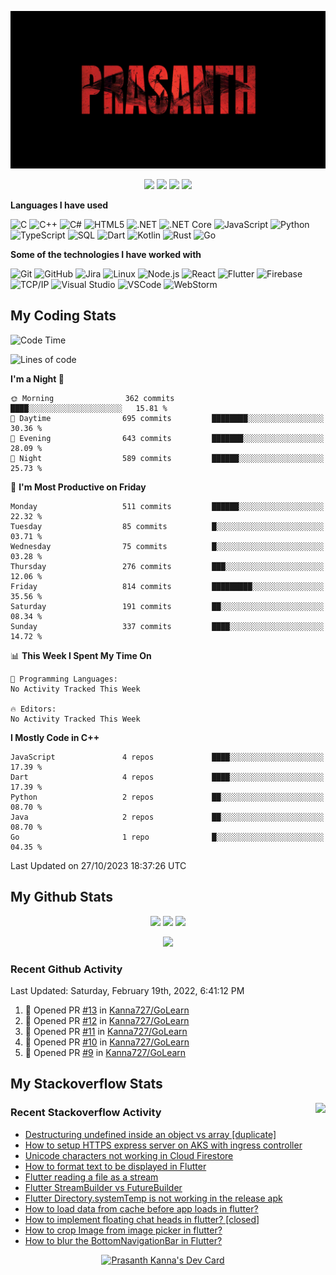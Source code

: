 ![Header](https://github.com/Kanna727/Kanna727/blob/master/PRASANTH.png?raw=true)

<p align="center">
    <img src="https://badges.pufler.dev/visits/Kanna727/Kanna727?style=for-the-badge"/>
    <img src="https://badges.pufler.dev/years/Kanna727?style=for-the-badge"/>
    <img src="https://badges.pufler.dev/repos/Kanna727?style=for-the-badge"/>
    <img src="https://badges.pufler.dev/gists/Kanna727?style=for-the-badge"/>
</p>

**Languages I have used**

![C](https://img.shields.io/badge/-C-000000?style=flat&logo=C&logoColor=A8B9CC)
![C++](https://img.shields.io/badge/-C++-000000?style=flat&logo=C%2B%2B&logoColor=00599C)
![C#](https://img.shields.io/badge/-C%23-000000?style=flat&logo=c-sharp&logoColor=239120)
![HTML5](https://img.shields.io/badge/-HTML5-000000?style=flat&logo=HTML5)
![.NET](https://img.shields.io/badge/-.NET-000000?style=flat&logo=.NET&logoColor=5C2D91)
![.NET Core](https://img.shields.io/badge/-.NET_Core-000000?style=flat)
![JavaScript](https://img.shields.io/badge/-JavaScript-000000?style=flat&logo=javascript)
![Python](https://img.shields.io/badge/-Python-000000?style=flat&logo=python)
![TypeScript](https://img.shields.io/badge/-TypeScript-000000?style=flat&logo=typescript&logoColor=007ACC)
![SQL](https://img.shields.io/badge/-SQL-000000?style=flat&logo=MySQL)
![Dart](https://img.shields.io/badge/-Dart-000000?style=flat&logo=Dart&logoColor=0175C2)
![Kotlin](https://img.shields.io/badge/-Kotlin-000000?style=flat&logo=Kotlin&logoColor=0095d5)
![Rust](https://img.shields.io/badge/-Rust-000000?style=flat&logo=Rust&logoColor=D74C0F)
![Go](https://img.shields.io/badge/-Go-000000?style=flat&logo=Go&logoColor=29BEB0)

**Some of the technologies I have worked with**

![Git](https://img.shields.io/badge/-Git-000000?style=flat&logo=git&logoColor=F05032)
![GitHub](https://img.shields.io/badge/-GitHub-000000?style=flat&logo=github&logoColor=FFFFFF)
![Jira](https://img.shields.io/badge/-Jira-000000?style=flat&logo=jira-software&logoColor=0052CC)
![Linux](https://img.shields.io/badge/-Linux-000000?style=flat&logo=linux&logoColor=FCC624)
![Node.js](https://img.shields.io/badge/-Node.js-000000?style=flat&logo=node.js&logoColor=339933)
![React](https://img.shields.io/badge/-React-000000?style=flat&logo=React&logoColor=61DAFB)
![Flutter](https://img.shields.io/badge/-Flutter-000000?style=flat&logo=Flutter&logoColor=02569b)
![Firebase](https://img.shields.io/badge/-Firebase-000000?style=flat&logo=Firebase&logoColor=ffca28)
![TCP/IP](https://img.shields.io/badge/-TCP/IP-000000?style=flat&logo=cisco&logoColor=white)
![Visual Studio](https://img.shields.io/badge/-Visual_Studio-000000?style=flat&logo=visual-studio&logoColor=5c2d91)
![VSCode](https://img.shields.io/badge/-VSCode-000000?style=flat&logo=visual-studio-code&logoColor=007acc)
![WebStorm](https://img.shields.io/badge/-WebStorm-000000?style=flat&logo=webstorm&logoColor=1cbbe4)


## My Coding Stats
<!--START_SECTION:waka-->
![Code Time](http://img.shields.io/badge/Code%20Time-2%2C170%20hrs%2026%20mins-blue)

![Lines of code](https://img.shields.io/badge/From%20Hello%20World%20I%27ve%20Written-2.7%20million%20lines%20of%20code-blue)

**I'm a Night 🦉** 

```text
🌞 Morning                362 commits         ████░░░░░░░░░░░░░░░░░░░░░   15.81 % 
🌆 Daytime                695 commits         ████████░░░░░░░░░░░░░░░░░   30.36 % 
🌃 Evening                643 commits         ███████░░░░░░░░░░░░░░░░░░   28.09 % 
🌙 Night                  589 commits         ██████░░░░░░░░░░░░░░░░░░░   25.73 % 
```
📅 **I'm Most Productive on Friday** 

```text
Monday                   511 commits         ██████░░░░░░░░░░░░░░░░░░░   22.32 % 
Tuesday                  85 commits          █░░░░░░░░░░░░░░░░░░░░░░░░   03.71 % 
Wednesday                75 commits          █░░░░░░░░░░░░░░░░░░░░░░░░   03.28 % 
Thursday                 276 commits         ███░░░░░░░░░░░░░░░░░░░░░░   12.06 % 
Friday                   814 commits         █████████░░░░░░░░░░░░░░░░   35.56 % 
Saturday                 191 commits         ██░░░░░░░░░░░░░░░░░░░░░░░   08.34 % 
Sunday                   337 commits         ████░░░░░░░░░░░░░░░░░░░░░   14.72 % 
```


📊 **This Week I Spent My Time On** 

```text
💬 Programming Languages: 
No Activity Tracked This Week

🔥 Editors: 
No Activity Tracked This Week
```

**I Mostly Code in C++** 

```text
JavaScript               4 repos             ████░░░░░░░░░░░░░░░░░░░░░   17.39 % 
Dart                     4 repos             ████░░░░░░░░░░░░░░░░░░░░░   17.39 % 
Python                   2 repos             ██░░░░░░░░░░░░░░░░░░░░░░░   08.70 % 
Java                     2 repos             ██░░░░░░░░░░░░░░░░░░░░░░░   08.70 % 
Go                       1 repo              █░░░░░░░░░░░░░░░░░░░░░░░░   04.35 % 
```




 Last Updated on 27/10/2023 18:37:26 UTC
<!--END_SECTION:waka-->

## My Github Stats
<p align="center">
    <img height='150px'
    src="https://github-readme-stats-sigma-five.vercel.app/api?username=kanna727&count_private=true&show_icons=true&theme=dark&include_all_commits=true&hide_border=true"/>
    <img height='150px'
    src="https://github-readme-stats-sigma-five.vercel.app/api/top-langs/?username=kanna727&layout=compact&theme=dark&hide_border=true"/>
    <img height='150px'
    src="http://github-readme-streak-stats.herokuapp.com?user=Kanna727&theme=dark&hide_border=true"/>
</p>
<p align="center">
    <img
    src="https://github-profile-trophy.vercel.app/?username=ryo-ma&theme=onestar&margin-w=5&no-frame=true&column=4&margin-h=5"/>
</p>

### Recent Github Activity

<!--RECENT_ACTIVITY:last_update-->
Last Updated: Saturday, February 19th, 2022, 6:41:12 PM
<!--RECENT_ACTIVITY:last_update_end-->
<!--RECENT_ACTIVITY:start-->
1. 💪 Opened PR [#13](https://github.com/Kanna727/GoLearn/pull/13) in [Kanna727/GoLearn](https://github.com/Kanna727/GoLearn)
2. 💪 Opened PR [#12](https://github.com/Kanna727/GoLearn/pull/12) in [Kanna727/GoLearn](https://github.com/Kanna727/GoLearn)
3. 💪 Opened PR [#11](https://github.com/Kanna727/GoLearn/pull/11) in [Kanna727/GoLearn](https://github.com/Kanna727/GoLearn)
4. 💪 Opened PR [#10](https://github.com/Kanna727/GoLearn/pull/10) in [Kanna727/GoLearn](https://github.com/Kanna727/GoLearn)
5. 💪 Opened PR [#9](https://github.com/Kanna727/GoLearn/pull/9) in [Kanna727/GoLearn](https://github.com/Kanna727/GoLearn)
<!--RECENT_ACTIVITY:end-->

## My Stackoverflow Stats

<a href="https://stackoverflow.com/users/8487133/prasanth-kanna"><img height='260px' align="right" src="https://github-readme-stackoverflow.vercel.app/?userID=8487133&theme=dark"></a>

### Recent Stackoverflow Activity
<!-- STACKOVERFLOW:START -->
- [Destructuring undefined inside an object vs array [duplicate]](https://stackoverflow.com/questions/69881888/destructuring-undefined-inside-an-object-vs-array)
- [How to setup HTTPS express server on AKS with ingress controller](https://stackoverflow.com/questions/65362908/how-to-setup-https-express-server-on-aks-with-ingress-controller)
- [Unicode characters not working in Cloud Firestore](https://stackoverflow.com/questions/53855197/unicode-characters-not-working-in-cloud-firestore)
- [How to format text to be displayed in Flutter](https://stackoverflow.com/questions/53853176/how-to-format-text-to-be-displayed-in-flutter)
- [Flutter reading a file as a stream](https://stackoverflow.com/questions/51136512/flutter-reading-a-file-as-a-stream)
- [Flutter StreamBuilder vs FutureBuilder](https://stackoverflow.com/questions/50844519/flutter-streambuilder-vs-futurebuilder)
- [Flutter Directory.systemTemp is not working in the release apk](https://stackoverflow.com/questions/50803347/flutter-directory-systemtemp-is-not-working-in-the-release-apk)
- [How to load data from cache before app loads in flutter?](https://stackoverflow.com/questions/50783868/how-to-load-data-from-cache-before-app-loads-in-flutter)
- [How to implement floating chat heads in flutter? [closed]](https://stackoverflow.com/questions/50630133/how-to-implement-floating-chat-heads-in-flutter)
- [How to crop Image from image picker in flutter?](https://stackoverflow.com/questions/50343045/how-to-crop-image-from-image-picker-in-flutter)
- [How to blur the BottomNavigationBar in Flutter?](https://stackoverflow.com/questions/50133651/how-to-blur-the-bottomnavigationbar-in-flutter)
<!-- STACKOVERFLOW:END -->

<p align="center">
<a href="https://app.daily.dev/Dedsec727"><img src="https://api.daily.dev/devcards/8eaaa75801c34dcda99bd3df979fc34e.png?r=x8k" width="350" alt="Prasanth Kanna's Dev Card"/></a>
</p>
